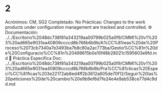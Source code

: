 # 2

Acrónimos: CM, SG2
Completado: No
Prácticas: Changes to the work products under configuration management are tracked and controlled.
⚙️ Documentación: ../../Escritorio%2048dc738f81a343219aa00799b025a0f9/CMMI%20v1%203%20ad665e9031ea40809ccccd8b766b6b9b/A%CC%81reas%20de%20Proceso%2073cb7340a7e3493ba7b8c80a2ac773ba/Gestio%CC%81n%20de%20Configuracio%CC%81n%20499615b0e10f48b28021c1595603e9fd.md
📒 Práctica Específica Doc: ../../Escritorio%2048dc738f81a343219aa00799b025a0f9/CMMI%20v1%203%20ad665e9031ea40809ccccd8b766b6b9b/Pra%CC%81cticas%20Especi%CC%81ficas%203e22172ab8ed4ff2b3612a605de70f12/Seguir%20las%20peticiones%20de%20cambio%20e9b9ef6d7fe24e4e9ab538ce77d4c9dd.md